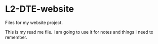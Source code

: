 # L2-DTE-website
Files for my website project.

This is my read me file. I am going to use it for notes and things I need to remember.
